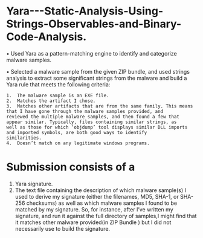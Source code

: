 # Yara---Static-Analysis-Using-Strings-Observables-and-Binary-Code-Analysis.

•	Used Yara as a pattern-matching engine to identify and categorize malware samples.

•	Selected a malware sample from the given ZIP bundle, and used strings analysis to extract some significant strings from the malware and build a Yara rule that meets the following criteria:

    1.	The malware sample is an EXE file.
    2.	Matches the artifact I chose.
    3.	Matches other artifacts that are from the same family. This means that I have gone through the malware samples provided, and               reviewed the multiple malware samples, and then found a few that appear similar. Typically, files containing similar strings, as           well as those for which ‘objdump’ tool displays similar DLL imports and imported symbols, are both good ways to identify                   similarities.
    4.	Doesn’t match on any legitimate windows programs.

# Submission consists of a 
1.	Yara signature. 
2.	The text file containing the description of which malware sample(s) I used to derive my signature (either the filenames, MD5, SHA-1, or SHA-256 checksums) as well as which malware samples I found to be matched by my signature. So, for instance, after I’ve written my signature, and run it against the full directory of samples,I might find that it matches other malware provided(in ZIP Bundle ) but I did not necessarily use to build the signature.
